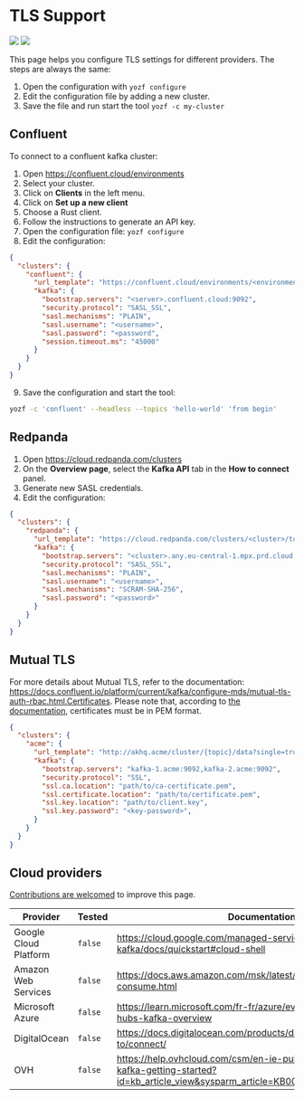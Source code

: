 # TLS Support
<p>
<a href="https://github.com/confluentinc/librdkafka/blob/master/CONFIGURATION.md">
        <img src="https://img.shields.io/badge/librdkafka-Global_configuration_properties-black.svg?logo=github"></a> <a href="https://github.com/confluentinc/librdkafka/wiki/Using-SSL-with-librdkafka#configure-librdkafka-client">
        <img src="https://img.shields.io/badge/librdkafka-Configure_librdkafka_client-black.svg?logo=github"></a>
</p>


This page helps you configure TLS settings for different providers.
The steps are always the same:
1. Open the configuration with `yozf configure`
2. Edit the configuration file by adding a new cluster.
3. Save the file and run start the tool `yozf -c my-cluster`


## Confluent

To connect to a confluent kafka cluster:

1. Open https://confluent.cloud/environments
2. Select your cluster.
3. Click on **Clients** in the left menu.
4. Click on **Set up a new client**
5. Choose a Rust client.
6. Follow the instructions to generate an API key.
7. Open the configuration file: `yozf configure`
8. Edit the configuration:
```json
{
  "clusters": {
    "confluent": {
      "url_template": "https://confluent.cloud/environments/<environment>/clusters/<cluster>/topics/{topic}/message-viewer",
      "kafka": {
        "bootstrap.servers": "<server>.confluent.cloud:9092",
        "security.protocol": "SASL_SSL",
        "sasl.mechanisms": "PLAIN",
        "sasl.username": "<username>",
        "sasl.password": "<password",
        "session.timeout.ms": "45000"
      }
    }
  }
}
```

9. Save the configuration and start the tool:
```bash
yozf -c 'confluent' --headless --topics 'hello-world' 'from begin'
```


## Redpanda

1. Open https://cloud.redpanda.com/clusters
2. On the **Overview page**, select the **Kafka API** tab in the **How to connect** panel.
3. Generate new SASL credentials.
4. Edit the configuration:

```json
{
  "clusters": {
    "redpanda": {
      "url_template": "https://cloud.redpanda.com/clusters/<cluster>/topics/{topic}?p=-1&s=1&o={offset}#messages",
      "kafka": {
        "bootstrap.servers": "<cluster>.any.eu-central-1.mpx.prd.cloud.redpanda.com:9092",
        "security.protocol": "SASL_SSL",
        "sasl.mechanisms": "PLAIN",
        "sasl.username": "<username>",
        "sasl.mechanisms": "SCRAM-SHA-256",
        "sasl.password": "<password>"
      }
    }
  }
}
```





<!--

## AWS MSK

For more details, refer to the documentation: https://docs.aws.amazon.com/msk/latest/developerguide/what-is-msk.html

```json
{
  "clusters": {
    "acme": {
      "url_template": "http://akhq.acme/cluster/{topic}/data?single=true&partition={partition}&offset={offset}",
      "kafka": {
        "bootstrap.servers": "kafka-1.acme:9092,kafka-2.acme:9092",
        "security.protocol": "SASL_SSL",
        "sasl.mechanism": "AWS_MSK_IAM",
      }
    }
  }
}
```

-->


## Mutual TLS

For more details about Mutual TLS, refer to the documentation: https://docs.confluent.io/platform/current/kafka/configure-mds/mutual-tls-auth-rbac.html.Certificates.
Please note that, according to [the documentation](https://github.com/confluentinc/librdkafka/blob/master/CONFIGURATION.md), certificates must be in PEM format.
```json
{
  "clusters": {
    "acme": {
      "url_template": "http://akhq.acme/cluster/{topic}/data?single=true&partition={partition}&offset={offset}",
      "kafka": {
        "bootstrap.servers": "kafka-1.acme:9092,kafka-2.acme:9092",
        "security.protocol": "SSL",
        "ssl.ca.location": "path/to/ca-certificate.pem",
        "ssl.certificate.location": "path/to/certificate.pem",
        "ssl.key.location": "path/to/client.key",
        "ssl.key.password": "<key-password>",
      }
    }
  }
}
```



## Cloud providers


[Contributions are welcomed](https://github.com/MAIF/yozefu/edit/main/docs/tls.md) to improve this page.


| Provider              | Tested  | Documentation                                                                                                                 |
| --------------------- | ------- | ----------------------------------------------------------------------------------------------------------------------------- |
| Google Cloud Platform | `false` | https://cloud.google.com/managed-service-for-apache-kafka/docs/quickstart#cloud-shell                                         |
| Amazon Web Services   | `false` | https://docs.aws.amazon.com/msk/latest/developerguide/produce-consume.html                                                    |
| Microsoft Azure       | `false` | https://learn.microsoft.com/fr-fr/azure/event-hubs/azure-event-hubs-kafka-overview                                            |
| DigitalOcean          | `false` | https://docs.digitalocean.com/products/databases/kafka/how-to/connect/                                                        |
| OVH                   | `false` | https://help.ovhcloud.com/csm/en-ie-public-cloud-databases-kafka-getting-started?id=kb_article_view&sysparm_article=KB0048944 |